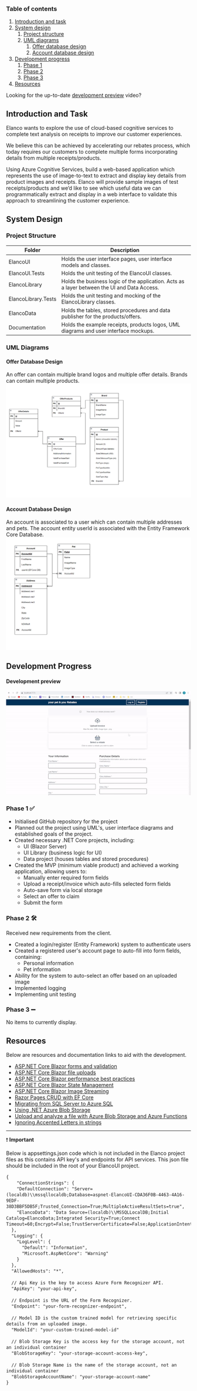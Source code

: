 ### Table of contents
1. [Introduction and task](#introduction-and-task)
2. [System design](#system-design)
    1. [Project structure](#project-structure)
    2. [UML diagrams](#uml-diagrams)
        1. [Offer database design](#offer-database-design)
        2. [Account database design](#account-database-design)
3. [Development progress](#development-progress)
    1. [Phase 1](#phase-1)
    2. [Phase 2](#phase-2)
    3. [Phase 3](#phase-3)
4. [Resources](#resources)

Looking for the up-to-date [development preview](#development-preview) video?

## Introduction and Task
Elanco wants to explore the use of cloud-based cognitive services to complete text analysis on receipts to improve our customer experiences.

We believe this can be achieved by accelerating our rebates process, which today requires our customers to complete multiple forms incorporating details from multiple
receipts/products. 

Using Azure Cognitive Services, build a web-based application which represents the use of image-to-text to extract and display key details from product images and receipts.
Elanco will provide sample images of test receipts/products and we’d like to see which useful data we can programmatically extract and display in a web interface to validate this approach to streamlining the customer experience.

## System Design
### Project Structure

| Folder                | Description                                                                                   |
| -------------         |-------------                                                                                  |
| ElancoUI              | Holds the user interface pages, user interface models and classes.                            |
| ElancoUI.Tests        | Holds the unit testing of the ElancoUI classes.                                               |
| ElancoLibrary         | Holds the business logic of the application. Acts as a layer between the UI and Data Access.  |
| ElancoLibrary.Tests   | Holds the unit testing and mocking of the ElancoLibrary classes.                              |
| ElancoData            | Holds the tables, stored procedures and data publisher for the products/offers.               |
| Documentation         | Holds the example receipts, products logos, UML diagrams and user interface mockups.          |

### UML Diagrams
#### Offer Database Design
An offer can contain multiple brand logos and multiple offer details. Brands can contain multiple products.
<img src="https://github.com/hbux/ElancoRebatesProject/blob/main/Documentation/Wireframes/DatabaseProductDesignV2.png" />

#### Account Database Design
An account is associated to a user which can contain multiple addresses and pets. The account entity userId is associated with the Entity Framework Core Database.
<img src="https://github.com/hbux/ElancoRebatesProject/blob/main/Documentation/Wireframes/DatabaseAccountDesign.png" />

## Development Progress
#### Development preview
![Alt Text](https://github.com/hbux/ElancoRebatesProject/blob/main/Documentation/markdown-images/ER_gif.gif)

### Phase 1 :white_check_mark:
* Initialised GitHub repository for the project
* Planned out the project using UML's, user interface diagrams and established goals of the project.
* Created necessary .NET Core projects, including:
    * UI (Blazor Server)
    * UI Library (business logic for UI)
    * Data project (houses tables and stored procedures)
* Created the MVP (minimum viable product) and achieved a working application, allowing users to:
    * Manually enter required form fields
    * Upload a receipt/invoice which auto-fills selected form fields
    * Auto-save form via local storage
    * Select an offer to claim
    * Submit the form

### Phase 2 :hammer_and_wrench:
Received new requirements from the client.
* Created a login/register (Entity Framework) system to authenticate users
* Created a registered user's account page to auto-fill into form fields, containing:
    * Personal information
    * Pet information
* Ability for the system to auto-select an offer based on an uploaded image
* Implemented logging
* Implementing unit testing

### Phase 3 :heavy_minus_sign:
No items to currently display.

## Resources
Below are resources and documentation links to aid with the development.

* [ASP.NET Core Blazor forms and validation](https://docs.microsoft.com/en-us/aspnet/core/blazor/forms-validation?view=aspnetcore-6.0#handle-form-submission)
* [ASP.NET Core Blazor file uploads](https://docs.microsoft.com/en-us/aspnet/core/blazor/file-uploads?view=aspnetcore-6.0&pivots=server#upload-files-to-a-server)
* [ASP.NET Core Blazor performance best practices](https://docs.microsoft.com/en-us/aspnet/core/blazor/performance?view=aspnetcore-6.0)
* [ASP.NET Core Blazor State Management](https://docs.microsoft.com/en-us/aspnet/core/blazor/state-management?view=aspnetcore-6.0&pivots=server#aspnet-core-protected-browser-storage)
* [ASP.NET Core Blazor Image Streaming](https://docs.microsoft.com/en-us/aspnet/core/blazor/images?view=aspnetcore-6.0#streaming-examples)
* [Razor Pages CRUD with EF Core](https://docs.microsoft.com/en-us/aspnet/core/data/ef-rp/crud?view=aspnetcore-6.0)
* [Migrating from SQL Server to Azure SQL](https://docs.microsoft.com/en-us/azure/dms/tutorial-sql-server-to-azure-sql)
* [Using .NET Azure Blob Storage](https://docs.microsoft.com/en-us/azure/storage/blobs/storage-quickstart-blobs-dotnet?tabs=environment-variable-windows)
* [Upload and analyze a file with Azure Blob Storage and Azure Functions](https://docs.microsoft.com/en-us/azure/storage/blobs/blob-upload-function-trigger?tabs=azure-portal)
* [Ignoring Accented Letters in strings](https://stackoverflow.com/questions/359827/ignoring-accented-letters-in-string-comparison)

---

:exclamation: **Important**

Below is appsettings.json code which is not included in the Elanco project files as this contains API key's and endpoints for API services. This json file should be included in the root of your ElancoUI project.
 
````
{
    "ConnectionStrings": {
    "DefaultConnection": "Server=(localdb)\\mssqllocaldb;Database=aspnet-ElancoUI-CDA36F0B-4463-4A16-9EDF-38D3BBF5DB5F;Trusted_Connection=True;MultipleActiveResultSets=true",
    "ElancoData": "Data Source=(localdb)\\MSSQLLocalDB;Initial Catalog=ElancoData;Integrated Security=True;Connect Timeout=60;Encrypt=False;TrustServerCertificate=False;ApplicationIntent=ReadWrite;MultiSubnetFailover=False"
  },
  "Logging": {
    "LogLevel": {
      "Default": "Information",
      "Microsoft.AspNetCore": "Warning"
    }
  },
  "AllowedHosts": "*",

  // Api Key is the key to access Azure Form Recognizer API.
  "ApiKey": "your-api-key",

  // Endpoint is the URL of the Form Recognizer.
  "Endpoint": "your-form-recognizer-endpoint",

  // Model ID is the custom trained model for retrieving specific details from an uploaded image.
  "ModelId": "your-custom-trained-model-id"
  
  // Blob Storage Key is the access key for the storage account, not an individual container
  "BlobStorageKey": "your-storage-account-access-key",

  // Blob Storage Name is the name of the storage account, not an individual container
  "BlobStorageAccountName": "your-storage-account-name"
}
````
